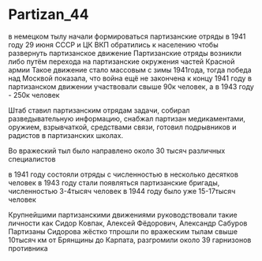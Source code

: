 # Partizan_44

в немецком тылу начали формироваться партизанские отряды
в 1941 году 29 июня СССР и ЦК ВКП обратились к населению чтобы развернуть партизанское движение
Партизанские отряды возникли либо путём перехода на партизанские окружения частей Красной армии 
Такое движение стало массовым с зимы 1941года, тогда победа над Москвой показала, что война ещё не закончена 
к концу 1941 году в партизанском движении участвовали свыше 90к человек, а в 1943 году - 250к человек


Штаб ставил партизанским отрядам задачи, собирал разведывательную информацию, снабжал партизан медикаментами, оружием, взрывчаткой, средствами связи, готовил подрывников и радистов в партизанских школах. 

Во вражеский тыл было направлено около 30 тысяч различных специалистов

в 1941 году состояли отряды с численностью в несколько десятков человек
в 1943 году стали появляться партизанские бригады, численностью 3-4тысяч человек 
в 1944 году было уже 15-17тысяч человек

Крупнейшими партизанскими движениями руководствовали такие личности как Сидор Ковпак, Алексей Фёдорович, Александр Сабуров
Партизаны Сидорова жёстко тпрошли по вражеским тылам свыше 10тысяч км от Брянщины до Карпата, разгромили около 39 гарнизонов противника
